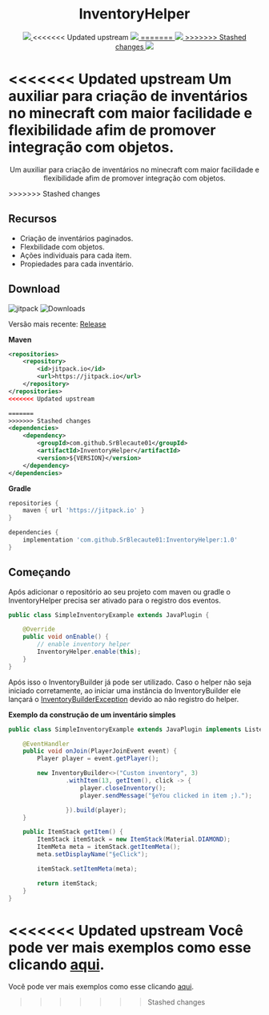 <h1 align="center">InventoryHelper</h1>

<p align="center">
    <a href="https://jitpack.io/#SrBlecaute01/InventoryHelper" alt="Downloads">
        <img src=https://img.shields.io/jitpack/v/github/SrBlecaute01/InventoryHelper?label=Snapshots&color=lime_green/>
    </a>
<<<<<<< Updated upstream
    <a href="" alt="Downloads">
        <img src=https://img.shields.io/github/downloads/SrBlecaute01/InventoryHelper/total?color=lime_green/>
    </a>
    <a href="" alt="Codacy">
=======
    <a href="https://github.com/SrBlecaute01/InventoryHelper/releases" alt="Downloads">
        <img src=https://img.shields.io/github/downloads/SrBlecaute01/InventoryHelper/total?color=lime_green/>
    </a>
    <a href="https://app.codacy.com/project/badge/Grade/7062d74db06d4935a5e69a7a539e4116" alt="Codacy">
>>>>>>> Stashed changes
        <img src="https://app.codacy.com/project/badge/Grade/7062d74db06d4935a5e69a7a539e4116"/>
    </a>
</p>

<<<<<<< Updated upstream
Um auxiliar para criação de inventários no minecraft com maior facilidade 
e flexibilidade  afim de promover integração com objetos.
=======
<p align="center">
    Um auxiliar para criação de inventários no minecraft com maior facilidade 
    e flexibilidade  afim de promover integração com objetos.
</p>
>>>>>>> Stashed changes

## Recursos

- Criação de inventários paginados.
- Flexbilidade com objetos.
- Ações individuais para cada item.
- Propiedades para cada inventário.

## Download
![jitpack](https://img.shields.io/jitpack/v/github/SrBlecaute01/InventoryHelper?label=Snapshots&color=lime_green)
![Downloads](https://img.shields.io/github/downloads/SrBlecaute01/InventoryHelper/total?color=lime_green)

Versão mais recente: [Release](https://github.com/SrBlecaute01/InventoryHelper/releases/latest)

**Maven**
```xml
<repositories>
    <repository>
        <id>jitpack.io</id>
        <url>https://jitpack.io</url>
    </repository>
</repositories>
<<<<<<< Updated upstream

=======
>>>>>>> Stashed changes
<dependencies>
    <dependency>
        <groupId>com.github.SrBlecaute01</groupId>
        <artifactId>InventoryHelper</artifactId>
        <version>${VERSION}</version>
    </dependency>
</dependencies>
```

**Gradle**
```gradle
repositories {
    maven { url 'https://jitpack.io' }
}

dependencies {
    implementation 'com.github.SrBlecaute01:InventoryHelper:1.0'
}
```

## Começando

Após adicionar o repositório ao seu projeto com maven ou gradle
o InventoryHelper precisa ser ativado para o registro dos eventos.

```java
public class SimpleInventoryExample extends JavaPlugin {

    @Override
    public void onEnable() {
        // enable inventory helper
        InventoryHelper.enable(this);
    }
}
```

Após isso o InventoryBuilder já pode ser utilizado. Caso o helper não seja iniciado corretamente,
ao iniciar uma instância do InventoryBuilder ele lançará o [InventoryBuilderException](https://github.com/SrBlecaute01/InventoryHelper/blob/master/src/main/java/br/com/blecaute/inventory/exception/InventoryBuilderException.java)
devido ao não registro do helper.

**Exemplo da construção de um inventário simples**

```java
public class SimpleInventoryExample extends JavaPlugin implements Listener {

    @EventHandler
    public void onJoin(PlayerJoinEvent event) {
        Player player = event.getPlayer();

        new InventoryBuilder<>("Custom inventory", 3)
                .withItem(13, getItem(), click -> {
                    player.closeInventory();
                    player.sendMessage("§eYou clicked in item ;).");

                }).build(player);
    }

    public ItemStack getItem() {
        ItemStack itemStack = new ItemStack(Material.DIAMOND);
        ItemMeta meta = itemStack.getItemMeta();
        meta.setDisplayName("§eClick");

        itemStack.setItemMeta(meta);

        return itemStack;
    }
}
```
<<<<<<< Updated upstream
Você pode ver mais exemplos como esse clicando [aqui](https://github.com/SrBlecaute01/InventoryHelper/tree/master/src/examples/java).
=======
Você pode ver mais exemplos como esse clicando [aqui](https://github.com/SrBlecaute01/InventoryHelper/tree/master/src/examples).
>>>>>>> Stashed changes
